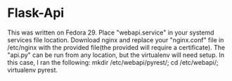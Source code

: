 # Flask-Api
This was written on Fedora 29.
Place "webapi.service" in your systemd services file location.
Download nginx and replace your "nginx.conf" file in /etc/nginx with the provided file(the provided will require a certificate).
The "api.py" can be run from any location, but the virtualenv will need setup.
In this case, I ran the following:
mkdir /etc/webapi/pyrest/; cd /etc/webapi/; virtualenv pyrest.
